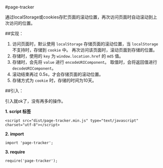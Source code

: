 #page-tracker

通过localStorage或cookies存贮页面的滚动位置，再次访问页面时自动滚动到上次访问的位置。

##实现：

1. 访问页面时，默认使用 `localStorage` 存储页面的滚动位置，当 `localStorage` 不支持时，存储到 `cookie` 中。
再次访问该页面时，滚动页面到存储的位置。  
1. 存储时，使用的 `key` 为 `window.location.href` 的 `md5` 值。
1. 存储时，会先将 `value` 进行 `encodeURIComponent`。 取值时，会将返回值进行 `decodeURIComponent`。  
1. 滚动结束再过 0.5s，才会存储页面的滚动位置。
1. 存储方式为 `cookie` 时，存储的时间为10天。

##引入：

引入就ok了，没有再多的操作。

**1. script 标签**

```
<script src="dist/page-tracker.min.js" type="text/javascript" charset="utf-8"></script>
```

**2. import**

```
import 'page-tracker';
```

**3. require**

```
require('page-tracker');
```